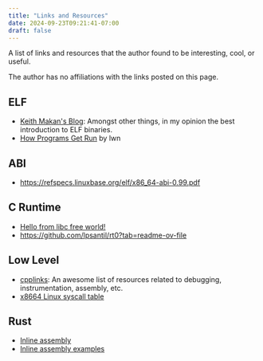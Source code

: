 ```yaml
---
title: "Links and Resources"
date: 2024-09-23T09:21:41-07:00
draft: false
---
```


A list of links and resources that the author found to be interesting, cool, or useful.

The author has no affiliations with the links posted on this page. 

## ELF
- [Keith Makan's Blog](https://blog.k3170makan.com/p/series.html): Amongst other things, in my opinion the best introduction to ELF binaries.
- [How Programs Get Run](https://web.archive.org/web/20200223015047/https://lwn.net/Articles/631631/) by lwn

## ABI
- https://refspecs.linuxbase.org/elf/x86_64-abi-0.99.pdf

## C Runtime
- [Hello from libc free world!](https://web.archive.org/web/20170806145040/https://blogs.oracle.com/ksplice/hello-from-a-libc-free-world-part-1)
- https://github.com/lpsantil/rt0?tab=readme-ov-file

## Low Level
- [cpplinks](https://github.com/MattPD/cpplinks/): An awesome list of resources related to debugging, instrumentation, assembly, etc.
- [x8664 Linux syscall table](https://blog.rchapman.org/posts/Linux_System_Call_Table_for_x86_64/)

## Rust
- [Inline assembly](https://doc.rust-lang.org/reference/inline-assembly.html)
- [Inline assembly examples](https://doc.rust-lang.org/rust-by-example/unsafe/asm.html)


